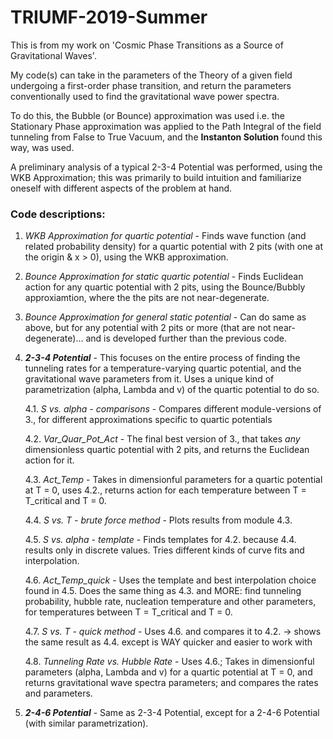 # TRIUMF-2019-Summer
This is from my work on 'Cosmic Phase Transitions as a Source of Gravitational Waves'.

My code(s) can take in the parameters of the Theory of a given field undergoing a first-order phase transition, and return the parameters conventionally used to find the gravitational wave power spectra.

To do this, the Bubble (or Bounce) approximation was used i.e. the Stationary Phase approximation was applied to the Path Integral of the field tunneling from False to True Vacuum, and the **Instanton Solution** found this way, was used.

A preliminary analysis of a typical 2-3-4 Potential was performed, using the WKB Approximation; this was primarily to build intuition and familiarize oneself with different aspects of the problem at hand.


### Code descriptions:
1.  *WKB Approximation for quartic potential* - Finds wave function (and related probability density) for a quartic potential with 2 pits (with one at the origin & x > 0), using the WKB approximation.

2.  *Bounce Approximation for static quartic potential* - Finds Euclidean action for any quartic potential with 2 pits, using the Bounce/Bubbly approxiamtion, where the the pits are not near-degenerate.

3.  *Bounce Approximation for general static potential* - Can do same as above, but for any potential with 2 pits or more (that are not near-degenerate)... and is developed further than the previous code.

4.  ***2-3-4 Potential*** - This focuses on the entire process of finding the tunneling rates for a temperature-varying quartic potential, and the gravitational wave parameters from it. Uses a unique kind of parametrization (alpha, Lambda and v) of the quartic potential to do so.
    
    4.1.   *S vs. alpha - comparisons* - Compares different module-versions of 3., for different approximations specific to quartic potentials
    
    4.2.   *Var_Quar_Pot_Act* - The final best version of 3., that takes *any* dimensionless quartic potential with 2 pits, and returns the Euclidean action for it.
    
    4.3.   *Act_Temp* - Takes in dimensionful parameters for a quartic potential at T = 0, uses 4.2., returns action for each temperature between T = T_critical and T = 0.
    
    4.4.   *S vs. T - brute force method* - Plots results from module 4.3.
    
    4.5.   *S vs. alpha - template* - Finds templates for 4.2. because 4.4. results only in discrete values. Tries different kinds of curve fits and interpolation.
    
    4.6.   *Act_Temp_quick* - Uses the template and best interpolation choice found in 4.5. Does the same thing as 4.3. and MORE: find tunneling probability, hubble rate, nucleation temperature and other parameters, for temperatures between T = T_critical and T = 0.
    
    4.7.   *S vs. T - quick method* - Uses 4.6. and compares it to 4.2. -> shows the same result as 4.4. except is WAY quicker and easier to work with
    
    4.8.   *Tunneling Rate vs. Hubble Rate* - Uses 4.6.; Takes in dimensionful parameters (alpha, Lambda and v) for a quartic potential at T = 0, and returns gravitational wave spectra parameters; and compares the rates and parameters.

5.  ***2-4-6 Potential*** - Same as 2-3-4 Potential, except for a 2-4-6 Potential (with similar parametrization).
